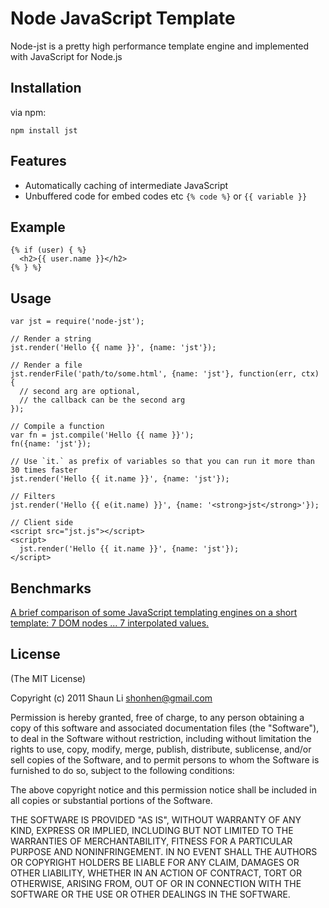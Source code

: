 # Node JavaScript Template

 Node-jst is a pretty high performance template engine and implemented
 with JavaScript for Node.js

## Installation

via npm:

    npm install jst

## Features

  * Automatically caching of intermediate JavaScript
  * Unbuffered code for embed codes etc `{% code %}` or `{{ variable }}`

## Example

    {% if (user) { %}
      <h2>{{ user.name }}</h2>
    {% } %}

## Usage

    var jst = require('node-jst');

    // Render a string
    jst.render('Hello {{ name }}', {name: 'jst'});

    // Render a file
    jst.renderFile('path/to/some.html', {name: 'jst'}, function(err, ctx) {
      // second arg are optional,
      // the callback can be the second arg
    });

    // Compile a function
    var fn = jst.compile('Hello {{ name }}');
    fn({name: 'jst'});

    // Use `it.` as prefix of variables so that you can run it more than 30 times faster
    jst.render('Hello {{ it.name }}', {name: 'jst'});

    // Filters
    jst.render('Hello {{ e(it.name) }}', {name: '<strong>jst</strong>'});

    // Client side
    <script src="jst.js"></script>
    <script>
      jst.render('Hello {{ it.name }}', {name: 'jst'});
    </script>

## Benchmarks

  [A brief comparison of some JavaScript templating engines on a short
  template: 7 DOM nodes ... 7 interpolated values.][link]

  [link]: http://jsperf.com/dom-vs-innerhtml-based-templating/144

## License 

(The MIT License)

Copyright (c) 2011 Shaun Li <shonhen@gmail.com>

Permission is hereby granted, free of charge, to any person obtaining a copy
of this software and associated documentation files (the "Software"), to deal
in the Software without restriction, including without limitation the rights
to use, copy, modify, merge, publish, distribute, sublicense, and/or sell
copies of the Software, and to permit persons to whom the Software is
furnished to do so, subject to the following conditions:

The above copyright notice and this permission notice shall be included in
all copies or substantial portions of the Software.

THE SOFTWARE IS PROVIDED "AS IS", WITHOUT WARRANTY OF ANY KIND, EXPRESS OR
IMPLIED, INCLUDING BUT NOT LIMITED TO THE WARRANTIES OF MERCHANTABILITY,
FITNESS FOR A PARTICULAR PURPOSE AND NONINFRINGEMENT. IN NO EVENT SHALL THE
AUTHORS OR COPYRIGHT HOLDERS BE LIABLE FOR ANY CLAIM, DAMAGES OR OTHER
LIABILITY, WHETHER IN AN ACTION OF CONTRACT, TORT OR OTHERWISE, ARISING FROM,
OUT OF OR IN CONNECTION WITH THE SOFTWARE OR THE USE OR OTHER DEALINGS IN
THE SOFTWARE.

